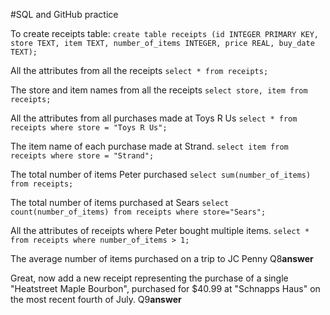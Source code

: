 #SQL and GitHub practice

To create receipts table:
```create table receipts (id INTEGER PRIMARY KEY, store TEXT, item TEXT, number_of_items INTEGER, price REAL, buy_date TEXT);```

All the attributes from all the receipts
```select * from receipts;```

The store and item names from all the receipts
```select store, item from receipts;```

All the attributes from all purchases made at Toys R Us
```select * from receipts where store = "Toys R Us";```

The item name of each purchase made at Strand.
```select item from receipts where store = "Strand";```

The total number of items Peter purchased
```select sum(number_of_items) from receipts;```

The total number of items purchased at Sears
```select count(number_of_items) from receipts where store="Sears";```

All the attributes of receipts where Peter bought multiple items.
```select * from receipts where number_of_items > 1;```

The average number of items purchased on a trip to JC Penny
Q8**answer**

Great, now add a new receipt representing the purchase of a single "Heatstreet Maple Bourbon", purchased for $40.99 at "Schnapps Haus" on the most recent fourth of July.
Q9**answer**
